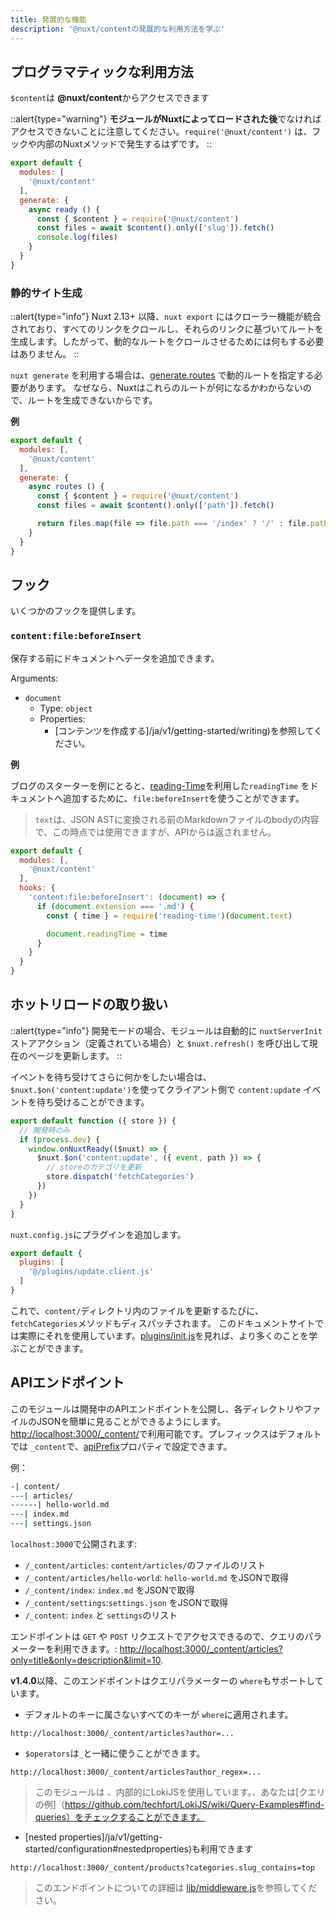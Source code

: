 ```yaml
---
title: 発展的な機能
description: '@nuxt/contentの発展的な利用方法を学ぶ'
---
```


## プログラマティックな利用方法

`$content`は **@nuxt/content**からアクセスできます

::alert{type="warning"}
**モジュールがNuxtによってロードされた後**でなければアクセスできないことに注意してください。`require('@nuxt/content')` は、フックや内部のNuxtメソッドで発生するはずです。
::

```js
export default {
  modules: [
    '@nuxt/content'
  ],
  generate: {
    async ready () {
      const { $content } = require('@nuxt/content')
      const files = await $content().only(['slug']).fetch()
      console.log(files)
    }
  }
}
```

### 静的サイト生成

::alert{type="info"}
Nuxt 2.13+ 以降、`nuxt export` にはクローラー機能が統合されており、すべてのリンクをクロールし、それらのリンクに基づいてルートを生成します。したがって、動的なルートをクロールさせるためには何もする必要はありません。
::

`nuxt generate` を利用する場合は、[generate.routes](https://nuxtjs.org/api/configuration-generate/#routes) で動的ルートを指定する必要があります。
なぜなら、Nuxtはこれらのルートが何になるかわからないので、ルートを生成できないからです。

**例**

```js
export default {
  modules: [,
    '@nuxt/content'
  ],
  generate: {
    async routes () {
      const { $content } = require('@nuxt/content')
      const files = await $content().only(['path']).fetch()

      return files.map(file => file.path === '/index' ? '/' : file.path)
    }
  }
}
```

## フック

いくつかのフックを提供します。

### `content:file:beforeInsert`

保存する前にドキュメントへデータを追加できます。

Arguments:
- `document`
  - Type: `object`
  - Properties:
    - [コンテンツを作成する]/ja/v1/getting-started/writing)を参照してください。


**例**

ブログのスターターを例にとると、[reading-Time](https://github.com/ngryman/reading-time)を利用した`readingTime` をドキュメントへ追加するために、`file:beforeInsert`を使うことができます。

> `text`は、JSON ASTに変換される前のMarkdownファイルのbodyの内容で、この時点では使用できますが、APIからは返されません。

```js
export default {
  modules: [,
    '@nuxt/content'
  ],
  hooks: {
    'content:file:beforeInsert': (document) => {
      if (document.extension === '.md') {
        const { time } = require('reading-time')(document.text)

        document.readingTime = time
      }
    }
  }
}
```

## ホットリロードの取り扱い

::alert{type="info"}
開発モードの場合、モジュールは自動的に `nuxtServerInit`ストアアクション（定義されている場合）と `$nuxt.refresh()` を呼び出して現在のページを更新します。
::

イベントを待ち受けてさらに何かをしたい場合は、`$nuxt.$on('content:update')`を使ってクライアント側で `content:update` イベントを待ち受けることができます。

```js{}[plugins/update.client.js
export default function ({ store }) {
  // 開発時のみ
  if (process.dev) {
    window.onNuxtReady(($nuxt) => {
      $nuxt.$on('content:update', ({ event, path }) => {
        // storeのカテゴリを更新
        store.dispatch('fetchCategories')
      })
    })
  }
}
```

`nuxt.config.js`にプラグインを追加します。

```js [nuxt.config.js]
export default {
  plugins: [
    '@/plugins/update.client.js'
  ]
}
```

これで、`content/`ディレクトリ内のファイルを更新するたびに、`fetchCategories`メソッドもディスパッチされます。
このドキュメントサイトでは実際にそれを使用しています。[plugins/init.js](https://github.com/nuxt/content/blob/master/docs/plugins/init.js)を見れば、より多くのことを学ぶことができます。

## APIエンドポイント

このモジュールは開発中のAPIエンドポイントを公開し、各ディレクトリやファイルのJSONを簡単に見ることができるようにします。[http://localhost:3000/_content/](http://localhost:3000/_content/)で利用可能です。プレフィックスはデフォルトでは `_content`で、[apiPrefix](/ja/v1/getting-started/configuration#apiprefix)プロパティで設定できます。

例：

```bash
-| content/
---| articles/
------| hello-world.md
---| index.md
---| settings.json
```

`localhost:3000`で公開されます:
- `/_content/articles`: `content/articles/`のファイルのリスト
- `/_content/articles/hello-world`: `hello-world.md` をJSONで取得
- `/_content/index`: `index.md` をJSONで取得
- `/_content/settings`:`settings.json` をJSONで取得
- `/_content`: `index` と `settings`のリスト


 エンドポイントは `GET` や `POST` リクエストでアクセスできるので、クエリのパラメーターを利用できます。: [http://localhost:3000/_content/articles?only=title&only=description&limit=10](http://localhost:3000/_content/articles?only=title&only=description&limit=10).

**v1.4.0**以降、このエンドポイントはクエリパラメーターの `where`もサポートしています。

- デフォルトのキーに属さないすべてのキーが `where`に適用されます。

`http://localhost:3000/_content/articles?author=...`

- `$operators`は`_`と一緒に使うことができます。

`http://localhost:3000/_content/articles?author_regex=...`

> このモジュールは 、内部的にLokiJSを使用しています。、あなたは[クエリの例]（https://github.com/techfort/LokiJS/wiki/Query-Examples#find-queries）をチェックすることができます。

- [nested properties]/ja/v1/getting-started/configuration#nestedproperties)も利用できます

`http://localhost:3000/_content/products?categories.slug_contains=top`

> このエンドポイントについての詳細は [lib/middleware.js](https://github.com/nuxt/content/blob/master/lib/middleware.js)を参照してください。
